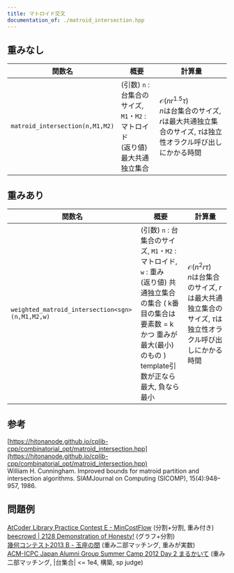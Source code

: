 ```yaml
---
title: マトロイド交叉
documentation_of: ./matroid_intersection.hpp
---
```


## 重みなし

| 関数名                          | 概要                                                                                | 計算量                                                                                                                          |
| ------------------------------- | ----------------------------------------------------------------------------------- | ------------------------------------------------------------------------------------------------------------------------------- |
| `matroid_intersection(n,M1,M2)` | (引数) `n` : 台集合のサイズ, `M1`・`M2` : マトロイド <br> (返り値) 最大共通独立集合 | $\mathcal{O}(nr^{1.5}\tau)$ <br> $n$は台集合のサイズ, $r$は最大共通独立集合のサイズ, $\tau$は独立性オラクル呼び出しにかかる時間 |

## 重みあり
| 関数名                                          | 概要                                                                                                                                                                                                  | 計算量                                                                                                                      |
| ----------------------------------------------- | ----------------------------------------------------------------------------------------------------------------------------------------------------------------------------------------------------- | --------------------------------------------------------------------------------------------------------------------------- |
| `weighted_matroid_intersection<sgn>(n,M1,M2,w)` | (引数) `n` : 台集合のサイズ, `M1`・`M2` : マトロイド, `w` : 重み <br> (返り値) 共通独立集合の集合 ( k番目の集合は 要素数 = k かつ 重みが最大(最小)のもの )　<br> template引数が正なら最大, 負なら最小 | $\mathcal{O}(n^2r\tau)$ <br> $n$は台集合のサイズ, $r$は最大共通独立集合のサイズ, $\tau$は独立性オラクル呼び出しにかかる時間 |


## 参考
[https://hitonanode.github.io/cplib-cpp/combinatorial_opt/matroid_intersection.hpp](https://hitonanode.github.io/cplib-cpp/combinatorial_opt/matroid_intersection.hpp) \
William H. Cunningham. Improved bounds for matroid partition and intersection algorithms. SIAMJournal on Computing (SICOMP), 15(4):948–957, 1986.
## 問題例
[AtCoder Library Practice Contest E - MinCostFlow](https://atcoder.jp/contests/practice2/tasks/practice2_e) (分割+分割, 重み付き) \
[beecrowd | 2128 Demonstration of Honesty!](https://www.beecrowd.com.br/judge/en/problems/view/2128) (グラフ+分割) \
[幾何コンテスト2013 B - 玉座の間](https://atcoder.jp/contests/geocon2013/tasks/geocon2013_b) (重み二部マッチング, 重みが実数) \
[ACM-ICPC Japan Alumni Group Summer Camp 2012 Day 2 まるかいて](https://onlinejudge.u-aizu.ac.jp/problems/2429) (重み二部マッチング, |台集合| <= 1e4, 構築, sp judge)
